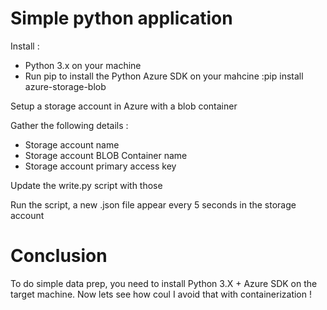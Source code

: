 # Simple python application

Install :
- Python 3.x on your machine
- Run pip to install the Python Azure SDK on your mahcine :pip install azure-storage-blob

Setup a storage account in Azure with a blob container

Gather the following details :
- Storage account name
- Storage account BLOB Container name
- Storage account primary access key

Update the write.py script with those

Run the script, a new .json file appear every 5 seconds in the storage account

# Conclusion

To do simple data prep, you need to install Python 3.X + Azure SDK on the target machine. Now lets see how coul I avoid that with containerization !